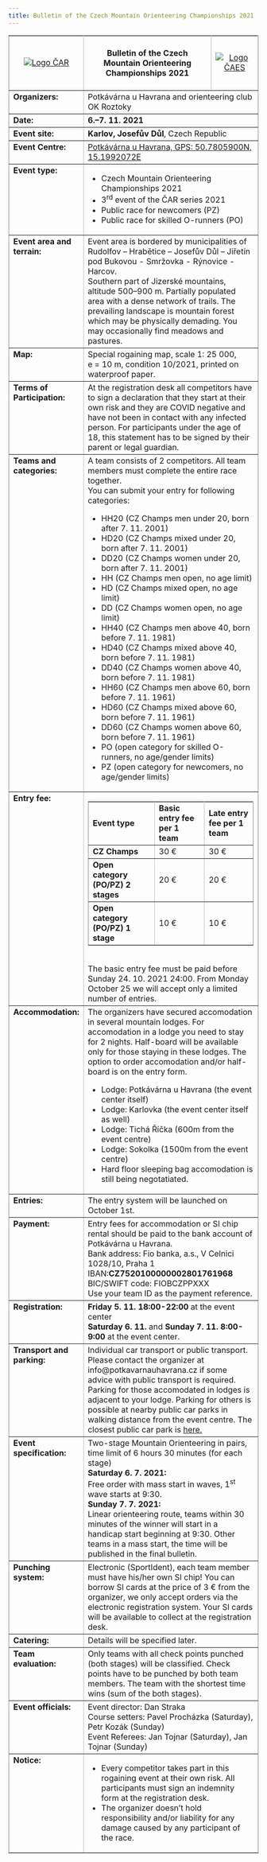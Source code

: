 ```yaml
---
title: Bulletin of the Czech Mountain Orienteering Championships 2021 
---
```

<table border="1" cellspacing="1" cellpadding="1" style="width:100%;" class="c9" bordercolor="#C0C0C0">
  <tbody>
    <tr>
      <td style="width:21%;">
          <center><a href="http://www.rogaining.cz/" target="_blank"><img src="/images/car.gif" alt="Logo ČAR"></a></center>
      </td>
      <td colspan="3" style="width:58%;" align="justify">
          <center><h4>Bulletin of the Czech Mountain Orienteering Championships 2021</h4></center>
      </td>
      <td style="width:21%;">
          <center><a href="http://www.caes.cz" target="_blank"><img src="/images/caes-cerna.gif" alt="Logo ČAES"></a></center>
      </td>
    </tr>
    <tr>
      <td style="width:21%;" valign="top">
          <strong>Organizers:</strong>
      </td>
      <td colspan="4" style="width:79%;">
          Potkávárna u Havrana and orienteering club OK Roztoky
      </td>
    </tr>
    <tr>
      <td style="width:21%;" valign="top">
          <strong>Date:</strong>
      </td>
      <td colspan="4" style="width:79%;">
          <strong>6.–7. 11. 2021</strong>
      </td>
    </tr>
    <tr>
      <td style="width:21%;" valign="top">
          <strong>Event site:</strong>
      </td>
      <td colspan="4" style="width:79%;">
          <strong>Karlov, Josefův Důl</strong>, Czech Republic
      </td>
    </tr>
    <tr>
      <td style="width:21%;" valign="top">
          <strong>Event Centre:</strong>
      </td>
      <td colspan="4" style="width:79%;">
      <a href="https://en.mapy.cz/zakladni?x=15.1992073&y=50.7806308&z=17&source=firm&id=13233866" target="_blank">Potkávárna u Havrana, GPS: 50.7805900N, 15.1992072E</a>
      </td>
    </tr>
    <tr>
      <td style="width:21%;" valign="top">
          <strong>Event type:</strong>
      </td>
      <td colspan="4" style="width:79%;">               
         <ul>
         <li>Czech Mountain Orienteering Championships 2021</li>
         <li>3<sup>rd</sup> event of the ČAR series 2021</li>
         <li>Public race for newcomers (PZ)</li>
         <li>Public race for skilled O-runners (PO)</li>
         </ul>
      </td>
    </tr>
    <tr>
      <td style="width:21%;" valign="top">
          <strong>Event area and terrain:</strong>
      </td>
      <td colspan="4" style="width:79%;">
        Event area is bordered by municipalities of Rudolfov – Hrabětice – Josefův Důl – Jiřetín pod Bukovou - Smržovka - Rýnovice - Harcov.<br>
       	Southern part of Jizerské mountains, altitude 500–900 m. Partially populated area with a dense network of trails. The prevailing landscape is mountain forest which may be physically demading. You may occasionally find meadows and pastures.
      </td>
    </tr>
    <tr>
      <td style="width:21%;" valign="top">
          <strong>Map:</strong>
      </td>
      <td colspan="4" style="width:79%;">
        Special rogaining map, scale 1: 25 000, e = 10 m, condition 10/2021, printed on waterproof paper.
      </td>
    </tr>
    <tr>
      <td style="width:21%;" valign="top">
          <strong>Terms of Participation:</strong>
      </td>
      <td colspan="4" style="width:79%;">
        At the registration desk all competitors have to sign a declaration that they start at their own risk and they are COVID negative and have not been in contact with any infected person. For participants under the age of 18, this statement has to be signed by their parent or legal guardian.
      </td>
    </tr>
    <tr>
      <td style="width:21%;" valign="top">
        <strong>Teams and categories:</strong>
    </td>
    <td colspan="4" style="width:79%;">
      A team consists of 2 competitors. All team members must complete the entire race together.<br>
      You can submit your entry for following categories:
        <ul>
        <li>HH20 (CZ Champs men under 20, born after&nbsp;7.&nbsp;11.&nbsp;2001)</li>
        <li>HD20 (CZ Champs mixed under 20, born after&nbsp;7.&nbsp;11.&nbsp;2001)</li>
        <li>DD20 (CZ Champs women under 20, born after&nbsp;7.&nbsp;11.&nbsp;2001)</li>
        <li>HH (CZ Champs men open, no age limit)</li>
        <li>HD (CZ Champs mixed open, no age limit)</li> 
        <li>DD (CZ Champs women open, no age limit)</li>
        <li>HH40 (CZ Champs men above 40, born before&nbsp;7.&nbsp;11.&nbsp;1981)</li>
        <li>HD40 (CZ Champs mixed above 40, born before&nbsp;7.&nbsp;11.&nbsp;1981)</li>
        <li>DD40 (CZ Champs women above 40, born before&nbsp;7.&nbsp;11.&nbsp;1981)</li>
        <li>HH60 (CZ Champs men above 60, born before&nbsp;7.&nbsp;11.&nbsp;1961)</li>
        <li>HD60 (CZ Champs mixed above 60, born before&nbsp;7.&nbsp;11.&nbsp;1961)</li>
        <li>DD60 (CZ Champs women above 60, born before&nbsp;7.&nbsp;11.&nbsp;1961)</li>
        <li>PO (open category for skilled O-runners, no age/gender limits)</li>
        <li>PZ (open category for newcomers, no age/gender limits)</li>
        </ul>
    </td>
      </tr>    
      <tr>
      <td style="width:21%;" valign="top">
          <strong>Entry fee:</strong>
      </td>
      <td colspan="4" style="width:79%;">
        <table border="1" cellspacing="1" cellpadding="1" style="width:100%;" class="c9" bordercolor="#C0C0C0">
          <tbody>
            <tr>
              <td><strong>Event type</strong></td><td><strong>Basic entry fee per 1 team</strong></td><td><strong>Late entry fee per 1 team</strong></td>
            </tr>
            <tr>
              <td><strong>CZ Champs</strong></td><td>30 €</td><td>30 €</td>
            </tr>
            <tr>
              <td><strong>Open category (PO/PZ) 2 stages</strong></td><td>20 €</td><td>20 €</td>
            </tr>
            <tr>
              <td><strong>Open category (PO/PZ) 1 stage</strong></td><td>10 €</td><td>10 €</td>
            </tr>
          </tbody>
        </table><br>
        The basic entry fee must be paid before Sunday 24.&nbsp;10.&nbsp;2021&nbsp;24:00. From Monday October&nbsp;25 we will accept only a limited number of entries.
      </td>
    </tr>
    <tr>
      <td style="width:21%;" valign="top">
          <strong>Accommodation:</strong>
      </td>
      <td colspan="4" style="width:79%;">
        The organizers have secured accomodation in several mountain lodges. For accomodation in a lodge you need to stay for 2&nbsp;nights. Half-board will be available only for those staying in these lodges. The option to order accomodation and/or half-board is on the entry form.
		<ul>
		<li>Lodge: Potkávárna u Havrana (the event center itself)</li>
		<li>Lodge: Karlovka (the event center itself as well)</li>
		<li>Lodge: Tichá Říčka (600m from the event centre)</li>
		<li>Lodge: Sokolka (1500m from the event centre)</li>
		<li>Hard floor sleeping bag accomodation is still being negotatiated.</li>
		<ul>		
      </td>
    </tr>   
    <tr>
      <td style="width:21%;" valign="top">
          <strong>Entries:</strong>
      </td>
      <td colspan="4" style="width:79%;">
        The entry system will be launched on October 1st.
      </td>
    </tr>
      <td style="width:21%;" valign="top">
          <strong>Payment:</strong>
      </td>
     <td colspan="4" style="width:79%;">
        Entry fees for accommodation or SI chip rental should be paid to the bank account of Potkávárna u Havrana.<br>
              Bank address: Fio banka, a.s., V Celnici 1028/10, Praha&nbsp;1<br> IBAN:<strong>CZ7520100000002801761968</strong><br>
              BIC/SWIFT code: FIOBCZPPXXX<br>
        Use your team ID as the payment reference.
      </td>
    </tr>    
    <tr>
      <td style="width:21%;" valign="top">
          <strong>Registration:</strong>
      </td>
      <td colspan="4" style="width:79%;">
      <strong>Friday 5. 11.</strong> <strong>18:00-22:00</strong> at the event center<br>
      <strong>Saturday 6. 11.</strong> and <strong>Sunday 7. 11.</strong> <strong>8:00-9:00</strong> at&nbsp;the event center.
      </td>
    </tr>
    <tr>
      <td style="width:21%;" valign="top">
          <strong>Transport and parking:</strong>
      </td>
      <td colspan="4" style="width:79%;">
	Individual car transport or public transport. Please contact the organizer at info@potkavarnauhavrana.cz if some advice with public transport is required.<br> Parking for those accomodated in lodges is adjacent to your lodge. Parking for others is possible at nearby public car parks in walking distance from the event centre. The closest public car park is <a href=https://en.mapy.cz/turisticka?x=15.2106657&y=50.7847008&z=15&source=traf&id=44959" target="_blank"> here.</a>
      </td>
    </tr>    
    <tr>
      <td style="width:21%;" valign="top">
          <strong>Event specification:</strong>
      </td>
      <td colspan="4" style="width:79%;">
        Two-stage Mountain Orienteering in pairs, time limit of 6&nbsp;hours&nbsp;30&nbsp;minutes (for each stage)<br>
        <strong>Saturday 6. 7. 2021:</strong><br>
        Free order with mass start in&nbsp;waves, 1<sup>st</sup> wave starts at&nbsp;9:30.<br>
        <strong>Sunday 7.&nbsp;7.&nbsp;2021:</strong><br>
        Linear orienteering route, teams within 30 minutes of the winner will start in&nbsp;a handicap&nbsp;start beginning at&nbsp;9:30. Other teams in&nbsp;a mass start, the time will be published in&nbsp;the final bulletin.
      </td> 
    </tr>   
      <tr>
      <td style="width:21%;" valign="top">
          <strong>Punching system:</strong>
      </td>
      <td colspan="4" style="width:79%;">
      Electronic (SportIdent), each team member must have his/her own SI chip! You can borrow SI cards at the price of 3 € from the organizer, we only accept orders via the electronic registration system. Your SI cards will be available to collect at the registration desk.
      </td>
    </tr>
    <tr>
        <td style="width:21%;" valign="top">
            <strong>Catering:</strong>
        </td>
        <td colspan="4" style="width:79%;">
          Details will be specified later.
        </td>
        </tr>
     <tr>
        <td style="width:21%;" valign="top">
            <strong>Team evaluation:</strong>
        </td>
        <td colspan="4" style="width:79%;">
        Only teams with all check points punched (both stages) will be classified. Check points have to be punched by both team members. The team with the shortest time wins (sum of the both stages). 
        </td>
      </tr>
      <tr>
        <td style="width:21%;" valign="top">
            <strong>Event officials:</strong>
        </td>
        <td colspan="4" style="width:79%;">
            Event director: Dan Straka<br>
            Course setters: Pavel Procházka (Saturday), Petr Kozák (Sunday)<br>
            Event Referees: Jan Tojnar (Saturday), Jan Tojnar (Sunday)
        </td>
      </tr>
      <tr>
        <td style="width:21%;" valign="top">
            <strong>Notice:</strong>
        </td>
        <td colspan="4" style="width:79%;">
            <ul>
            <li>Every competitor takes part in this rogaining event at their own risk. All participants must sign an indemnity form at the registration desk.</li>
            <li>The organizer doesn’t hold responsibility and/or liability for any damage caused by any participant of the race.</li>
            </ul>
        </td>
      </tr>
  </tbody>
</table>